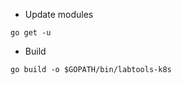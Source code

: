 
   * Update modules
```shell
go get -u
```

   * Build
```shell
go build -o $GOPATH/bin/labtools-k8s
```
